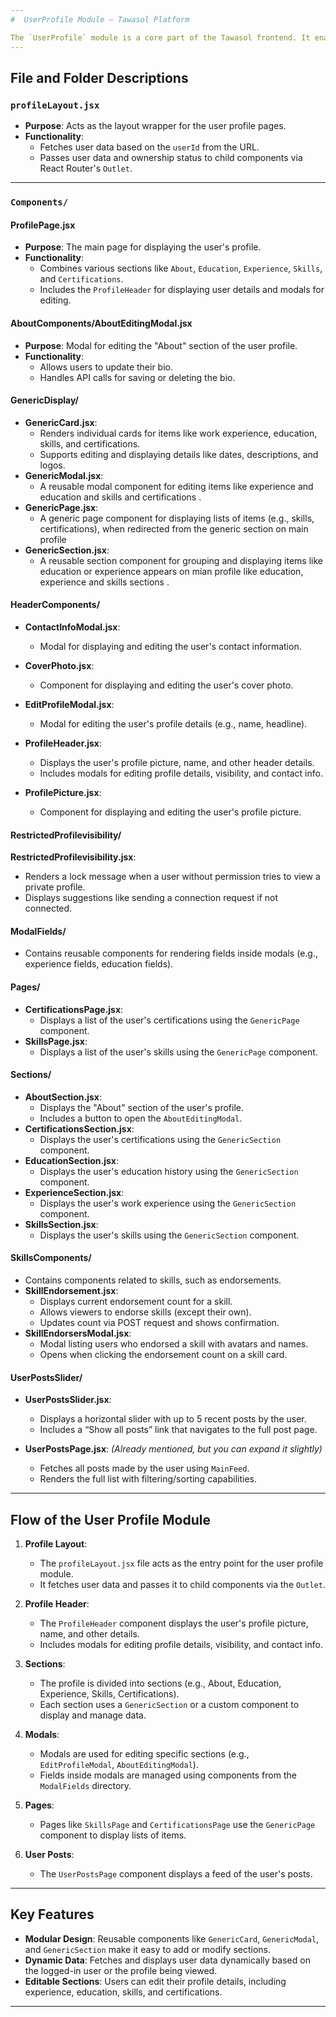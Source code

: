```yaml
---
#  UserProfile Module — Tawasol Platform

The `UserProfile` module is a core part of the Tawasol frontend. It enables users to manage and showcase their profile with dynamic sections such as experience, education, skills, certifications, and posts. It also includes functionality for editing personal information, controlling profile visibility, and interacting socially (via endorsements, messages, or connections).
---
```


## File and Folder Descriptions

### `profileLayout.jsx`

- **Purpose**: Acts as the layout wrapper for the user profile pages.
- **Functionality**:
  - Fetches user data based on the `userId` from the URL.
  - Passes user data and ownership status to child components via React Router's `Outlet`.

---

### `Components/`

#### **ProfilePage.jsx**

- **Purpose**: The main page for displaying the user's profile.
- **Functionality**:
  - Combines various sections like `About`, `Education`, `Experience`, `Skills`, and `Certifications`.
  - Includes the `ProfileHeader` for displaying user details and modals for editing.

#### **AboutComponents/AboutEditingModal.jsx**

- **Purpose**: Modal for editing the "About" section of the user profile.
- **Functionality**:
  - Allows users to update their bio.
  - Handles API calls for saving or deleting the bio.

#### **GenericDisplay/**

- **GenericCard.jsx**:
  - Renders individual cards for items like work experience, education, skills, and certifications.
  - Supports editing and displaying details like dates, descriptions, and logos.
- **GenericModal.jsx**:
  - A reusable modal component for editing items like experience and education and skills and certifications .
- **GenericPage.jsx**:
  - A generic page component for displaying lists of items (e.g., skills, certifications), when redirected from the generic section on main profile
- **GenericSection.jsx**:
  - A reusable section component for grouping and displaying items like education or experience appears on mian profile like education, experience and skills sections .

#### **HeaderComponents/**

- **ContactInfoModal.jsx**:
  - Modal for displaying and editing the user's contact information.
- **CoverPhoto.jsx**:
  - Component for displaying and editing the user's cover photo.
- **EditProfileModal.jsx**:
  - Modal for editing the user's profile details (e.g., name, headline).
- **ProfileHeader.jsx**:
  - Displays the user's profile picture, name, and other header details.
  - Includes modals for editing profile details, visibility, and contact info.
- **ProfilePicture.jsx**:

  - Component for displaying and editing the user's profile picture.

#### **RestrictedProfilevisibility/**

**RestrictedProfilevisibility.jsx**:

- Renders a lock message when a user without permission tries to view a private profile.
- Displays suggestions like sending a connection request if not connected.

#### **ModalFields/**

- Contains reusable components for rendering fields inside modals (e.g., experience fields, education fields).

#### **Pages/**

- **CertificationsPage.jsx**:
  - Displays a list of the user's certifications using the `GenericPage` component.
- **SkillsPage.jsx**:
  - Displays a list of the user's skills using the `GenericPage` component.

#### **Sections/**

- **AboutSection.jsx**:
  - Displays the "About" section of the user's profile.
  - Includes a button to open the `AboutEditingModal`.
- **CertificationsSection.jsx**:
  - Displays the user's certifications using the `GenericSection` component.
- **EducationSection.jsx**:
  - Displays the user's education history using the `GenericSection` component.
- **ExperienceSection.jsx**:
  - Displays the user's work experience using the `GenericSection` component.
- **SkillsSection.jsx**:
  - Displays the user's skills using the `GenericSection` component.

#### **SkillsComponents/**

- Contains components related to skills, such as endorsements.
- **SkillEndorsement.jsx**:
  - Displays current endorsement count for a skill.
  - Allows viewers to endorse skills (except their own).
  - Updates count via POST request and shows confirmation.
- **SkillEndorsersModal.jsx**:
  - Modal listing users who endorsed a skill with avatars and names.
  - Opens when clicking the endorsement count on a skill card.

#### **UserPostsSlider/**

- **UserPostsSlider.jsx**:

  - Displays a horizontal slider with up to 5 recent posts by the user.
  - Includes a “Show all posts” link that navigates to the full post page.

- **UserPostsPage.jsx**: _(Already mentioned, but you can expand it slightly)_
  - Fetches all posts made by the user using `MainFeed`.
  - Renders the full list with filtering/sorting capabilities.

---

## Flow of the User Profile Module

1. **Profile Layout**:

   - The `profileLayout.jsx` file acts as the entry point for the user profile module.
   - It fetches user data and passes it to child components via the `Outlet`.

2. **Profile Header**:

   - The `ProfileHeader` component displays the user's profile picture, name, and other details.
   - Includes modals for editing profile details, visibility, and contact info.

3. **Sections**:

   - The profile is divided into sections (e.g., About, Education, Experience, Skills, Certifications).
   - Each section uses a `GenericSection` or a custom component to display and manage data.

4. **Modals**:

   - Modals are used for editing specific sections (e.g., `EditProfileModal`, `AboutEditingModal`).
   - Fields inside modals are managed using components from the `ModalFields` directory.

5. **Pages**:

   - Pages like `SkillsPage` and `CertificationsPage` use the `GenericPage` component to display lists of items.

6. **User Posts**:
   - The `UserPostsPage` component displays a feed of the user's posts.

---

## Key Features

- **Modular Design**: Reusable components like `GenericCard`, `GenericModal`, and `GenericSection` make it easy to add or modify sections.
- **Dynamic Data**: Fetches and displays user data dynamically based on the logged-in user or the profile being viewed.
- **Editable Sections**: Users can edit their profile details, including experience, education, skills, and certifications.

---
